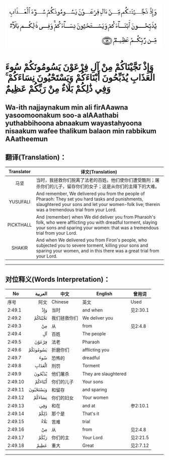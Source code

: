 ![002:049](images/002_049.gif)

#  وَإِذْ نَجَّيْنَاكُمْ مِنْ آلِ فِرْعَوْنَ يَسُومُونَكُمْ سُوءَ الْعَذَابِ يُذَبِّحُونَ أَبْنَاءَكُمْ وَيَسْتَحْيُونَ نِسَاءَكُمْ ۚ وَفِي ذَٰلِكُمْ بَلَاءٌ مِنْ رَبِّكُمْ عَظِيمٌ 

## Wa-ith najjaynakum min ali firAAawna yasoomoonakum soo-a alAAathabi yuthabbihoona abnaakum wayastahyoona nisaakum wafee thalikum balaon min rabbikum AAatheemun

## 翻译(Translation)：

| Translator | 译文(Translation)                                            |
| :--------: | ------------------------------------------------------------ |
|    马坚    | 当时，我拯救你们脱离了法老的百姓。他们使你们遭受酷刑；屠杀你们的儿子，留存你们的女子；这是从你们的主降下的大难。 |
|  YUSUFALI  | And remember, We delivered you from the people of Pharaoh: They set you hard tasks and punishments, slaughtered your sons and let your women-folk live; therein was a tremendous trial from your Lord. |
| PICKTHALL  | And (remember) when We did deliver you from Pharaoh's folk, who were afflicting you with dreadful torment, slaying your sons and sparing your women: that was a tremendous trial from your Lord. |
|   SHAKIR   | And when We delivered you from Firon's people, who subjected you to severe torment, killing your sons and sparing your women, and in this there was a great trial from your Lord. |

---

## 对位释义(Words Interpretation)：

| No      |  العربية | 中文         | English              | 曾用词   |
| ------- | -------: | ------------ | -------------------- | -------- |
| 序号    |     阿文 | Chinese      | 英文                 | Used     |
| 2:49.1  |      وَإِذْ | 当时         | and when             | 见2:30.1 |
| 2:49.2  |  نَجَّيْنَاكُمْ | 我们拯救你们 | We deliver you       |          |
| 2:49.3  |       مِنْ | 从           | from                 | 见2:4.8  |
| 2:49.4  |       آلِ | 百姓         | The people           |          |
| 2:49.5  |    فِرْعَوْنَ | 法老         | Pharaoh              |          |
| 2:49.6  | يَسُومُونَكُمْ | 折磨你们     | afflicting you       |          |
| 2:49.7  |      سُوءَ | 恐怖的       | dreadful             |          |
| 2:49.8  |   الْعَذَابِ | 刑罚         | Torment              |          |
| 2:49.9  |   يُذَبِّحُونَ | 他们屠杀     | They are slaughtered |          |
| 2:49.10 |  أَبْنَاءَكُمْ | 你们的儿子   | Your sons            |          |
| 2:49.11 | وَيَسْتَحْيُونَ | 和留存       | and sparing          |          |
| 2:49.12 |   نِسَاءَكُمْ | 你们的妇女   | Your women           |          |
| 2:49.13 |      وَفِي | 和在         | and at               | 参2:10.1 |
| 2:49.14 |     ذَٰلِكُمْ | 那个是       | That's it            |          |
| 2:49.15 |     بَلَاءٌ | 苦难         | trial                |          |
| 2:49.16 |       مِنْ | 从           | from                 | 见2:4.8  |
| 2:49.17 |     رَبِّكُمْ | 你们的主     | Your Lord            | 见2:21.5 |
| 2:49.18 |     عَظِيمٌ | 重大         | Great                | 见2:7.12 |

---
